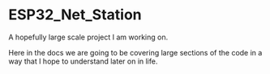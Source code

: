 # ESP32_Net_Station

A hopefully large scale project I am working on.

Here in the docs we are going to be covering large sections of the code
in a way that I hope to understand later on in life.
